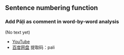 ## Sentence numbering function
### Add Pāḷi as comment in word-by-word analysis
(No text yet)
- [YouTube](https://youtu.be/phRFoQbAh8s)
- [百度网盘](https://pan.baidu.com/s/1Vs0evu9q6np1l8GRU9auug) 提取码：pali